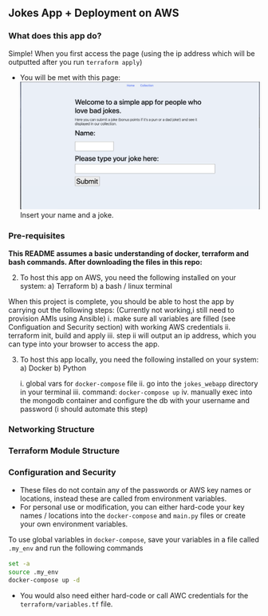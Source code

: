 ## Jokes App + Deployment on AWS 

### What does this app do? 
Simple! When you first access the page (using the ip address which will be outputted after you run `terraform apply`)
- You will be met with this page:
![home](images\Homepage.png)
Insert your name and a joke. 

### Pre-requisites 
**This README assumes a basic understanding of docker, terraform and bash commands. After downloading the files in this repo:**

2. To host this app on AWS, you need the following installed on your system:
    a) Terraform 
    b) a bash / linux terminal 

When this project is complete, you should be able to host the app by carrying out the following steps: (Currently not working,i still need to provision AMIs using Ansible) 
    i. make sure all variables are filled (see Configuation and Security section) with working AWS credentials 
    ii. terraform init, build and apply 
    iii. step ii will output an ip address, which you can type into your browser to access the app. 

3. To host this app locally, you need the following installed on your system:
    a) Docker 
    b) Python 

    i. global vars for `docker-compose` file
    ii. go into the `jokes_webapp` directory in your terminal
    iii. command: `docker-compose up` 
    iv. manually exec into the mongodb container and configure the db with your username and password (i should automate this step)
    

### Networking Structure 

### Terraform Module Structure

### Configuration and Security 
- These files do not contain any of the passwords or AWS key names or locations, instead these are called from environment variables. 
- For personal use or modification, you can either hard-code your key names / locations into the `docker-compose` and `main.py` files or create your own environment variables. 

To use global variables in `docker-compose`, save your variables in a file called `.my_env` and run the following commands 

```bash
set -a
source .my_env
docker-compose up -d
```

- You would also need either hard-code or call AWC credentials for the  `terraform/variables.tf` file.

